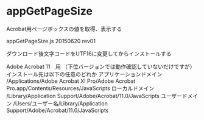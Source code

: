 # appGetPageSize
Acrobat用ページボックスの値を取得、表示する

appGetPageSize.js
20150620 rev01

ダウンロード後文字コードをUTF16に変更してからインストールする

Adobe Acrobat 11　用
（下位バージョンでは動作確認していないだけですが）
インストール先は以下の任意のどれか
アプリケーションドメイン
/Applications/Adobe Acrobat XI Pro/Adobe Acrobat Pro.app/Contents/Resources/JavaScripts
ローカルドメイン
/Library/Application Support/Adobe/Acrobat/11.0/JavaScripts
ユーザードメイン
/Users/ユーザー名/Library/Application Support/Adobe/Acrobat/11.0/JavaScripts


